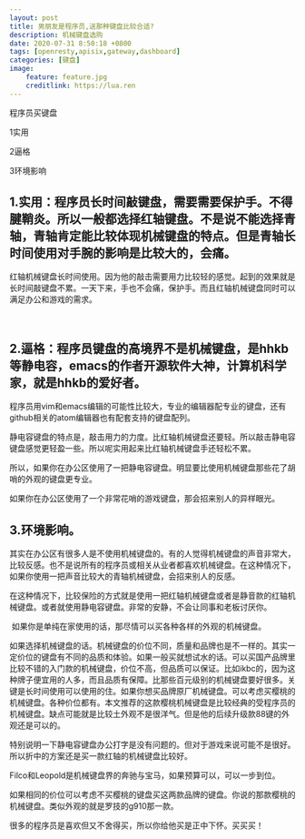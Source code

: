 ```yaml
---
layout: post
title: 男朋友是程序员,送那种键盘比较合适?
description: 机械键盘选购
date: 2020-07-31 8:50:18 +0800 
tags: [openresty,apisix,gateway,dashboard]
categories: [键盘]
image:
    feature: feature.jpg
    creditlink: https://lua.ren 
---
```


程序员买键盘

1实用

2逼格

3环境影响



## 1.实用：程序员长时间敲键盘，需要需要保护手。不得腱鞘炎。所以一般都选择红轴键盘。不是说不能选择青轴，青轴肯定能比较体现机械键盘的特点。但是青轴长时间使用对手腕的影响是比较大的，会痛。

红轴机械键盘长时间使用。因为他的敲击需要用力比较轻的感觉。起到的效果就是长时间敲键盘不累。一天下来，手也不会痛，保护手。而且红轴机械键盘同时可以满足办公和游戏的需求。


​
## 2.逼格：程序员键盘的高境界不是机械键盘，是hhkb等静电容，emacs的作者开源软件大神，计算机科学家，就是hhkb的爱好者。

程序员用vim和emacs编辑的可能性比较大，专业的编辑器配专业的键盘，还有github相关的atom编辑器也有配套支持的键盘配列。

静电容键盘的特点是，敲击用力的力度。比红轴机械键盘还要轻。所以敲击静电容键盘感觉更轻盈一些。所以呢实用起来比红轴机械键盘手还轻松不累。


​
所以，如果你在办公区使用了一把静电容键盘。明显要比使用机械键盘那些花了胡哨的外观的键盘更专业。

如果你在办公区使用了一个非常花哨的游戏键盘，那会招来别人的异样眼光。

## 3.环境影响。

其实在办公区有很多人是不使用机械键盘的。有的人觉得机械键盘的声音非常大，比较反感。也不是说所有的程序员或相关从业者都喜欢机械键盘。在这种情况下，如果你使用一把声音比较大的青轴机械键盘，会招来别人的反感。

在这种情况下，比较保险的方式就是使用一把红轴机械键盘或者是静音款的红轴机械键盘。或者就使用静电容键盘。非常的安静，不会让同事和老板讨厌你。


​
如果你是单纯在家使用的话，那尽情可以买各种各样的外观的机械键盘。


​
如果选择机械键盘的话。机械键盘的价位不同，质量和品牌也是不一样的。其实一定价位的键盘有不同的品质和体验。如果一般买就想试水的话。可以买国产品牌里比较不错的入门款的机械键盘，价位不高，但品质可以保证。比如ikbc的，因为这种牌子便宜用的人多，而且品质有保障。比那些百元级别的机械键盘要好很多。关键是长时间使用可以使用的住。如果你想买品牌原厂机械键盘。可以考虑买樱桃的机械键盘。各种价位都有。本文推荐的这款樱桃机械键盘是比较经典的受程序员的机械键盘。缺点可能就是比较土外观不是很洋气。但是他的后续升级款88键的外观还是可以的。

特别说明一下静电容键盘办公打字是没有问题的。但对于游戏来说可能不是很好。所以折中的方案还是买一款红轴的机械键盘比较好。

​
Filco和Leopold是机械键盘界的奔驰与宝马，如果预算可以，可以一步到位。

​
如果相同的价位可以考虑不买樱桃的键盘买这两款品牌的键盘。你说的那款樱桃的机械键盘。类似外观的就是罗技的g910那一款。

很多的程序员是喜欢但又不舍得买，所以你给他买是正中下怀。买买买！



<script type="text/javascript">var jd_union_pid="3002789148";var jd_union_euid="";</script><script type="text/javascript" src="//ads-union.jd.com/static/js/union.js"></script>
